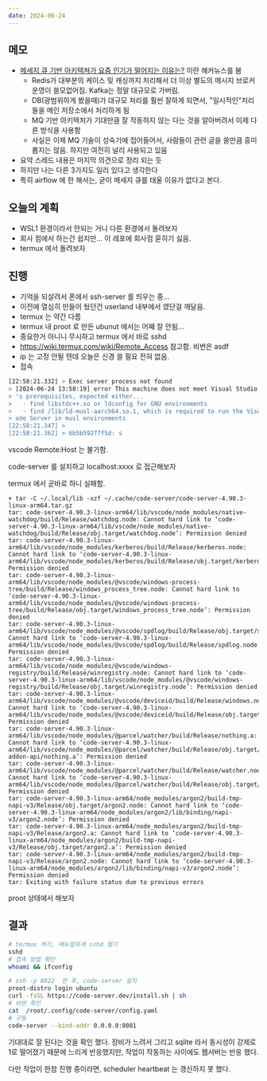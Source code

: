 ```yaml
---
date: 2024-06-24
---
```


## 메모

- [메세지 큐 기반 아키텍쳐가 요즘 인기가 떨어지는 이유는?](https://news.hada.io/topic?id=15456) 이란 해커뉴스를 봄
    - Redis가 대부분의 케이스 및 캐싱까지 처리해서 더 이상 별도의 메시지 브로커 운영이 쓸모없어짐. Kafka는 정말 대규모로 가버림.
    - DB(광범위하게 봤을때)가 대규모 처리를 훨씬 잘하게 되면서, "일시적인"처리들을 메인 저장소에서 처리하게 됨
    - MQ 기반 아키텍처가 기대만큼 잘 작동하지 않는 다는 것을 알아버려서 이제 다른 방식을 사용함
    - 사실은 이제 MQ 기술이 성숙기에 접어들어서, 사람들이 관련 글을 쓸만큼 흥미롭지는 않음. 하지만 여전히 널리 사용되고 있음
- 요약 스레드 내용은 마지막 의견으로 정리 되는 듯
- 하지만 나는 다른 3가지도 일리 있다고 생각한다
- 특히 airflow 에 한 해서는, 굳이 메세지 큐를 태울 이유가 없다고 본다.


## 오늘의 계획

- WSL1 환경이라서 안되는 거니 다른 환경에서 돌려보자
- 회사 컴에서 하는건 쉽지만... 이 레포에 회사컴 묻히기 싫음.
- termux 에서 돌려보자

## 진행

- 기억을 되살려서 폰에서 ssh-server 를 띄우는 중...
- 이전에 열심히 만들어 뒀던건 userland 내부에서 였단걸 깨달음.
- termux 는 약간 다름
- termux 내 proot 로 만든 ubunut 에서는 어째 잘 안됨...
- 중요한거 아니니 무시하고 termux 에서 바로 sshd
- https://wiki.termux.com/wiki/Remote_Access 참고함. 비번은 asdf
- ip 는 고정 안될 텐데 오늘은 신경 쓸 필요 전혀 없음.
- 접속 

```sh
[22:58:21.332] > Exec server process not found
> [2024-06-24 13:58:19] error This machine does not meet Visual Studio Code Server
> 's prerequisites, expected either...
>   - find libstdc++.so or ldconfig for GNU environments
>   - find /lib/ld-musl-aarch64.so.1, which is required to run the Visual Studio C
> ode Server in musl environments
[22:58:21.347] > 
[22:58:21.362] > 6b5b59277f5d: s
```

vscode Remote:Host 는 불가함.

code-server 를 설치하고 localhost:xxxx 로 접근해보자

termux 에서 곧바로 하니 실패함.
```
+ tar -C ~/.local/lib -xzf ~/.cache/code-server/code-server-4.90.3-linux-arm64.tar.gz
tar: code-server-4.90.3-linux-arm64/lib/vscode/node_modules/native-watchdog/build/Release/watchdog.node: Cannot hard link to ‘code-server-4.90.3-linux-arm64/lib/vscode/node_modules/native-watchdog/build/Release/obj.target/watchdog.node’: Permission denied
tar: code-server-4.90.3-linux-arm64/lib/vscode/node_modules/kerberos/build/Release/kerberos.node: Cannot hard link to ‘code-server-4.90.3-linux-arm64/lib/vscode/node_modules/kerberos/build/Release/obj.target/kerberos.node’: Permission denied
tar: code-server-4.90.3-linux-arm64/lib/vscode/node_modules/@vscode/windows-process-tree/build/Release/windows_process_tree.node: Cannot hard link to ‘code-server-4.90.3-linux-arm64/lib/vscode/node_modules/@vscode/windows-process-tree/build/Release/obj.target/windows_process_tree.node’: Permission denied
tar: code-server-4.90.3-linux-arm64/lib/vscode/node_modules/@vscode/spdlog/build/Release/obj.target/spdlog.node: Cannot hard link to ‘code-server-4.90.3-linux-arm64/lib/vscode/node_modules/@vscode/spdlog/build/Release/spdlog.node’: Permission denied
tar: code-server-4.90.3-linux-arm64/lib/vscode/node_modules/@vscode/windows-registry/build/Release/winregistry.node: Cannot hard link to ‘code-server-4.90.3-linux-arm64/lib/vscode/node_modules/@vscode/windows-registry/build/Release/obj.target/winregistry.node’: Permission denied
tar: code-server-4.90.3-linux-arm64/lib/vscode/node_modules/@vscode/deviceid/build/Release/windows.node: Cannot hard link to ‘code-server-4.90.3-linux-arm64/lib/vscode/node_modules/@vscode/deviceid/build/Release/obj.target/windows.node’: Permission denied
tar: code-server-4.90.3-linux-arm64/lib/vscode/node_modules/@parcel/watcher/build/Release/nothing.a: Cannot hard link to ‘code-server-4.90.3-linux-arm64/lib/vscode/node_modules/@parcel/watcher/build/Release/obj.target/node_modules/node-addon-api/nothing.a’: Permission denied
tar: code-server-4.90.3-linux-arm64/lib/vscode/node_modules/@parcel/watcher/build/Release/watcher.node: Cannot hard link to ‘code-server-4.90.3-linux-arm64/lib/vscode/node_modules/@parcel/watcher/build/Release/obj.target/watcher.node’: Permission denied
tar: code-server-4.90.3-linux-arm64/node_modules/argon2/build-tmp-napi-v3/Release/obj.target/argon2.node: Cannot hard link to ‘code-server-4.90.3-linux-arm64/node_modules/argon2/lib/binding/napi-v3/argon2.node’: Permission denied
tar: code-server-4.90.3-linux-arm64/node_modules/argon2/build-tmp-napi-v3/Release/argon2.a: Cannot hard link to ‘code-server-4.90.3-linux-arm64/node_modules/argon2/build-tmp-napi-v3/Release/obj.target/argon2.a’: Permission denied
tar: code-server-4.90.3-linux-arm64/node_modules/argon2/build-tmp-napi-v3/Release/argon2.node: Cannot hard link to ‘code-server-4.90.3-linux-arm64/node_modules/argon2/lib/binding/napi-v3/argon2.node’: Permission denied
tar: Exiting with failure status due to previous errors
```
proot 상태에서 해보자

## 결과

```sh
# termux 켜기, 메뉴얼하게 sshd 열기
sshd
# 접속 방법 확인
whoami && ifconfig

# ssh -p 8022  한 후, code-server 설치
proot-distro login ubuntu
curl -fsSL https://code-server.dev/install.sh | sh
# 비번 확인
cat  /root/.config/code-server/config.yaml
# 구동
code-server --bind-addr 0.0.0.0:8081
```

기대대로 잘 된다는 것을 확인 했다.
장비가 느려서 그리고 sqlite 라서 동시성이 강제로 1로 떨어졌기 때문에 느리게 반응했지만,
작업이 작동하는 사이에도 웹서버는 반응 했다.

다만 작업이 한참 진행 중이라면, scheduler heartbeat 는 갱신하지 못 했다.